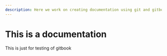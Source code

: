 ```yaml
---
description: Here we work on creating documentation using git and gitbook
---
```


# This is a documentation

This is just for testing of gitbook
